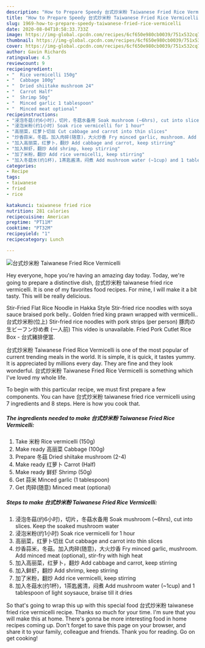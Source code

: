 ```yaml
---
description: "How to Prepare Speedy 台式炒米粉 Taiwanese Fried Rice Vermicelli"
title: "How to Prepare Speedy 台式炒米粉 Taiwanese Fried Rice Vermicelli"
slug: 1969-how-to-prepare-speedy-taiwanese-fried-rice-vermicelli
date: 2020-08-04T10:58:33.733Z
image: https://img-global.cpcdn.com/recipes/6cf650e980cb0039/751x532cq70/台式炒米粉-taiwanese-fried-rice-vermicelli-recipe-main-photo.jpg
thumbnail: https://img-global.cpcdn.com/recipes/6cf650e980cb0039/751x532cq70/台式炒米粉-taiwanese-fried-rice-vermicelli-recipe-main-photo.jpg
cover: https://img-global.cpcdn.com/recipes/6cf650e980cb0039/751x532cq70/台式炒米粉-taiwanese-fried-rice-vermicelli-recipe-main-photo.jpg
author: Gavin Richards
ratingvalue: 4.5
reviewcount: 9
recipeingredient:
- "  Rice vermicelli 150g"
- "  Cabbage 100g"
- "  Dried shiitake mushroom 24"
- "  Carrot Half"
- "  Shrimp 50g"
- "  Minced garlic 1 tablespoon"
- "  Minced meat optional"
recipeinstructions:
- "浸泡冬菇(约6小时)，切片，冬菇水备用 Soak mushroom (~6hrs), cut into slices. Keep the soaked mushroom water"
- "浸泡米粉(约1小时) Soak rice vermicelli for 1 hour"
- "高丽菜，红萝卜切丝 Cut cabbage and carrot into thin slices"
- "炒香蒜米，冬菇。加入肉碎(随意)，大火炒香 Fry minced garlic, mushroom. Add minced meat (optional), stir-fry with high heat"
- "加入高丽菜，红萝卜，翻炒 Add cabbage and carrot, keep stirring"
- "加入鲜虾，翻炒 Add shrimp, keep stirring"
- "加了米粉，翻炒 Add rice vermicelli, keep stirring"
- "加入冬菇水(约1杯)，1茶匙酱清，闷煮 Add mushroom water (~1cup) and 1 tablespoon of light soysauce, braise till it dries"
categories:
- Recipe
tags:
- taiwanese
- fried
- rice

katakunci: taiwanese fried rice 
nutrition: 281 calories
recipecuisine: American
preptime: "PT11M"
cooktime: "PT32M"
recipeyield: "1"
recipecategory: Lunch

---
```



![台式炒米粉 Taiwanese Fried Rice Vermicelli](https://img-global.cpcdn.com/recipes/6cf650e980cb0039/751x532cq70/台式炒米粉-taiwanese-fried-rice-vermicelli-recipe-main-photo.jpg)

Hey everyone, hope you're having an amazing day today. Today, we're going to prepare a distinctive dish, 台式炒米粉 taiwanese fried rice vermicelli. It is one of my favorites food recipes. For mine, I will make it a bit tasty. This will be really delicious.

Stir-Fried Flat Rice Noodle in Hakka Style Stir-fried rice noodles with soya sauce braised pork belly.. Golden fried king prawn wrapped with vermicelli.. 台式炒米粉(位上) Stir-fried rice noodles with pork strips (per person) 豚肉の生ビーフン炒め煮 (一人前) This video is unavailable. Fried Pork Cutlet Rice Box - 台式豬排便當.

台式炒米粉 Taiwanese Fried Rice Vermicelli is one of the most popular of current trending meals in the world. It is simple, it is quick, it tastes yummy. It is appreciated by millions every day. They are fine and they look wonderful. 台式炒米粉 Taiwanese Fried Rice Vermicelli is something which I've loved my whole life.


To begin with this particular recipe, we must first prepare a few components. You can have 台式炒米粉 taiwanese fried rice vermicelli using 7 ingredients and 8 steps. Here is how you cook that.

<!--inarticleads1-->

##### The ingredients needed to make 台式炒米粉 Taiwanese Fried Rice Vermicelli:

1. Take  米粉 Rice vermicelli (150g)
1. Make ready  高丽菜 Cabbage (100g)
1. Prepare  冬菇 Dried shiitake mushroom (2-4)
1. Make ready  红萝卜 Carrot (Half)
1. Make ready  鲜虾 Shrimp (50g)
1. Get  蒜米 Minced garlic (1 tablespoon)
1. Get  肉碎(随意) Minced meat (optional)




<!--inarticleads2-->

##### Steps to make 台式炒米粉 Taiwanese Fried Rice Vermicelli:

1. 浸泡冬菇(约6小时)，切片，冬菇水备用 Soak mushroom (~6hrs), cut into slices. Keep the soaked mushroom water
1. 浸泡米粉(约1小时) Soak rice vermicelli for 1 hour
1. 高丽菜，红萝卜切丝 Cut cabbage and carrot into thin slices
1. 炒香蒜米，冬菇。加入肉碎(随意)，大火炒香 Fry minced garlic, mushroom. Add minced meat (optional), stir-fry with high heat
1. 加入高丽菜，红萝卜，翻炒 Add cabbage and carrot, keep stirring
1. 加入鲜虾，翻炒 Add shrimp, keep stirring
1. 加了米粉，翻炒 Add rice vermicelli, keep stirring
1. 加入冬菇水(约1杯)，1茶匙酱清，闷煮 Add mushroom water (~1cup) and 1 tablespoon of light soysauce, braise till it dries




So that's going to wrap this up with this special food 台式炒米粉 taiwanese fried rice vermicelli recipe. Thanks so much for your time. I'm sure that you will make this at home. There's gonna be more interesting food in home recipes coming up. Don't forget to save this page on your browser, and share it to your family, colleague and friends. Thank you for reading. Go on get cooking!
